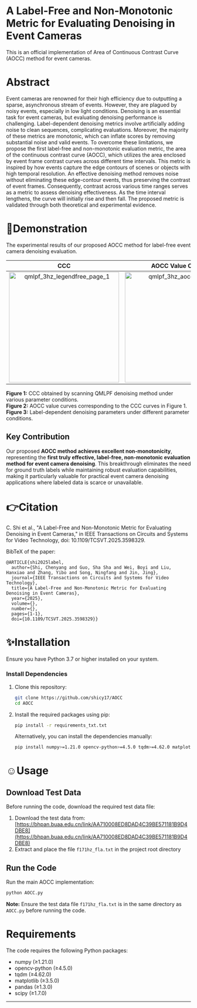 # A Label-Free and Non-Monotonic Metric for Evaluating Denoising in Event Cameras
This is an official implementation of Area of Continuous Contrast Curve (AOCC) method for event cameras.

# Abstract
Event cameras are renowned for their high efficiency due to outputting a sparse, asynchronous stream of events. However, they are plagued by noisy events, especially in low light conditions. Denoising is an essential task for event cameras, but evaluating denoising performance is challenging. Label-dependent denoising metrics involve artificially adding noise to clean sequences, complicating evaluations. Moreover, the majority of these metrics are monotonic, which can inflate scores by removing substantial noise and valid events. To overcome these limitations, we propose the first label-free and non-monotonic evaluation metric, the area of the continuous contrast curve (AOCC), which utilizes the area enclosed by event frame contrast curves across different time intervals. This metric is inspired by how events capture the edge contours of scenes or objects with high temporal resolution. An effective denoising method removes noise without eliminating these edge-contour events, thus preserving the contrast of event frames. Consequently, contrast across various time ranges serves as a metric to assess denoising effectiveness. As the time interval lengthens, the curve will initially rise and then fall. The proposed metric is validated through both theoretical and experimental evidence.

# :eyes:Demonstration

The experimental results of our proposed AOCC method for label-free event camera denoising evaluation.

| CCC | AOCC Value Curves | Label-Dependent Parameters |
|:---:|:---:|:---:|
| <img width="300" alt="qmlpf_3hz_legendfree_page_1" src="https://github.com/user-attachments/assets/a9ddc857-eee6-43b6-b24a-1d59aa5deb40" /> | <img width="300" alt="qmlpf_3hz_aocc_page_1" src="https://github.com/user-attachments/assets/44dd82a7-77ef-4efb-a80d-08730e5d4ca8" /> | <img width="300" alt="other_3hz_page_1" src="https://github.com/user-attachments/assets/f3f1492d-e19d-43eb-ab86-c7cdb02c213e" /> |

**Figure 1:** CCC obtained by scanning QMLPF denoising method under various parameter conditions.  
**Figure 2:** AOCC value curves corresponding to the CCC curves in Figure 1.  
**Figure 3:** Label-dependent denoising parameters under different parameter conditions.

## Key Contribution

Our proposed **AOCC method achieves excellent non-monotonicity**, representing the **first truly effective, label-free, non-monotonic evaluation method for event camera denoising**. This breakthrough eliminates the need for ground truth labels while maintaining robust evaluation capabilities, making it particularly valuable for practical event camera denoising applications where labeled data is scarce or unavailable.



# 👉Citation   

C. Shi et al., "A Label-Free and Non-Monotonic Metric for Evaluating Denoising in Event Cameras," in IEEE Transactions on Circuits and Systems for Video Technology, doi: 10.1109/TCSVT.2025.3598329.

BibTeX of the paper:  
```
@ARTICLE{shi2025label,
  author={Shi, Chenyang and Guo, Sha Sha and Wei, Boyi and Liu, Hanxiao and Zhang, Yibo and Song, Ningfang and Jin, Jing},
  journal={IEEE Transactions on Circuits and Systems for Video Technology}, 
  title={A Label-Free and Non-Monotonic Metric for Evaluating Denoising in Event Cameras}, 
  year={2025},
  volume={},
  number={},
  pages={1-1},
  doi={10.1109/TCSVT.2025.3598329}}
```

# :sparkles:Installation

Ensure you have Python 3.7 or higher installed on your system.

### Install Dependencies

1. Clone this repository:
   ```bash
   git clone https://github.com/shicy17/AOCC
   cd AOCC
   ```

2. Install the required packages using pip:
   ```bash
   pip install -r requirements_txt.txt
   ```

   Alternatively, you can install the dependencies manually:
   ```bash
   pip install numpy>=1.21.0 opencv-python>=4.5.0 tqdm>=4.62.0 matplotlib>=3.5.0 pandas>=1.3.0 scipy>=1.7.0
   ```

# :relaxed:Usage

## Download Test Data

Before running the code, download the required test data file:

1. Download the test data from: [https://bhpan.buaa.edu.cn/link/AA710008ED8DAD4C39BE571181B9D4DBE8](https://bhpan.buaa.edu.cn/link/AA710008ED8DAD4C39BE571181B9D4DBE8)
2. Extract and place the file `f171hz_fla.txt` in the project root directory

## Run the Code

Run the main AOCC implementation:
```bash
python AOCC.py
```

**Note:** Ensure the test data file `f171hz_fla.txt` is in the same directory as `AOCC.py` before running the code.

# Requirements

The code requires the following Python packages:
- numpy (≥1.21.0)
- opencv-python (≥4.5.0)
- tqdm (≥4.62.0)
- matplotlib (≥3.5.0)
- pandas (≥1.3.0)
- scipy (≥1.7.0)

****
